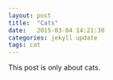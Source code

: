 ```yaml
---
layout: post
title:  "Cats"
date:   2015-03-04 14:21:30
categories: jekyll update
tags: cat
---
```


This post is only about cats.
